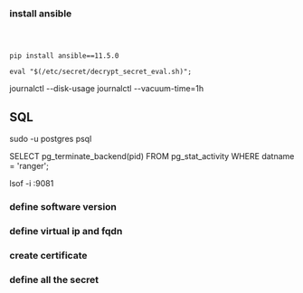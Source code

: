 ### install ansible
```



pip install ansible==11.5.0

eval "$(/etc/secret/decrypt_secret_eval.sh)"; 
```
journalctl --disk-usage
journalctl --vacuum-time=1h


## SQL
sudo -u postgres psql

SELECT pg_terminate_backend(pid)
FROM pg_stat_activity
WHERE datname = 'ranger';


lsof -i :9081

### define software version


### define virtual ip and fqdn

### create certificate 


### define all the secret

